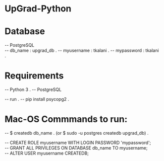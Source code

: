 # UpGrad-Python

# Database
  -- PostgreSQL<br/>
  -- db_name : upgrad_db . 
  -- myusername : tkalani . 
  -- mypassword : tkalani . 

# Requirements
  -- Python 3 . 
  -- PostgreSQL  
  
  -- run . 
      -- pip install psycopg2 . 
# Mac-OS Commmands to run:
  -- $ createdb db_name . 
       (or $ sudo -u postgres createdb upgrad_db) .  
       
  -- CREATE ROLE myusername WITH LOGIN PASSWORD 'mypassword';   
  -- GRANT ALL PRIVILEGES ON DATABASE db_name TO myusername;  
  -- ALTER USER myusername CREATEDB;  

